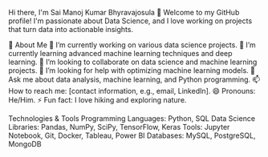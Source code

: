 Hi there, I'm Sai Manoj Kumar Bhyravajosula 👋
Welcome to my GitHub profile! I'm passionate about Data Science, and I love working on projects that turn data into actionable insights.

🚀 About Me
🔭 I’m currently working on various data science projects.
🌱 I’m currently learning advanced machine learning techniques and deep learning.
👯 I’m looking to collaborate on data science and machine learning projects.
🤔 I’m looking for help with optimizing machine learning models.
💬 Ask me about data analysis, machine learning, and Python programming.
📫 How to reach me: [contact information, e.g., email, LinkedIn].
😄 Pronouns: He/Him.
⚡ Fun fact: I love hiking and exploring nature.
 
 Technologies & Tools
Programming Languages: Python, SQL
Data Science Libraries: Pandas, NumPy, SciPy, TensorFlow, Keras
Tools: Jupyter Notebook, Git, Docker, Tableau, Power BI
Databases: MySQL, PostgreSQL, MongoDB
